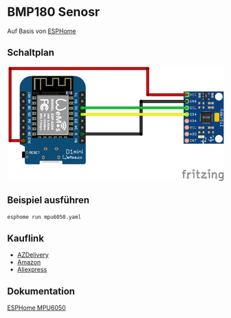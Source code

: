 # BMP180 Senosr
Auf Basis von [ESPHome](https://esphome.io/)

## Schaltplan
![MPU6050 Schaltplan](fritzing/mpu6050_Steckplatine.png)

## Beispiel ausführen
```bash
esphome run mpu6050.yaml
```
## Kauflink
* [AZDelivery](https://www.az-delivery.de/products/gy-521-6-achsen-gyroskop-und-beschleunigungssensor)
 * [Amazon](https://www.amazon.de/MPU-6050-3-Achsen-Beschleunigungsmesser-Gyroskop-Sensor-Modul-AD-Konverter-Datenausgang/dp/B07RXQGGJX)
 * [Aliexpress](https://de.aliexpress.com/item/1536997165.html)


## Dokumentation
[ESPHome MPU6050](https://esphome.io/components/sensor/mpu6050.html)